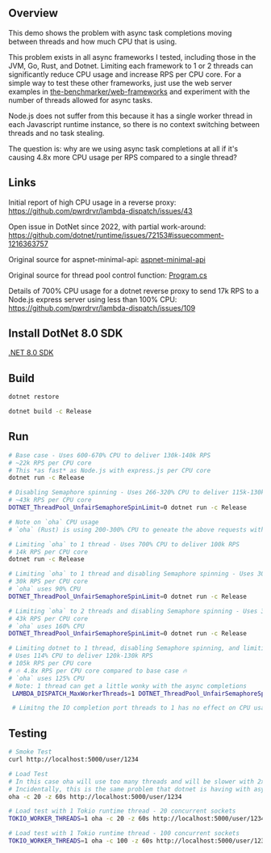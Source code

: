 ## Overview

This demo shows the problem with async task completions moving between threads and how much CPU that is using.

This problem exists in all async frameworks I tested, including those in the JVM, Go, Rust, and Dotnet.  Limiting each framework to 1 or 2 threads can significantly reduce CPU usage and increase RPS per CPU core.  For a simple way to test these other frameworks, just use the web server examples in [the-benchmarker/web-frameworks](https://github.com/the-benchmarker/web-frameworks) and experiment with the number of threads allowed for async tasks.

Node.js does not suffer from this because it has a single worker thread in each Javascript runtime instance, so there is no context switching between threads and no task stealing.

The question is: why are we using async task completions at all if it's causing 4.8x more CPU usage per RPS compared to a single thread?

## Links

Initial report of high CPU usage in a reverse proxy: https://github.com/pwrdrvr/lambda-dispatch/issues/43

Open issue in DotNet since 2022, with partial work-around: https://github.com/dotnet/runtime/issues/72153#issuecomment-1216363757

Original source for aspnet-minimal-api: [aspnet-minimal-api](https://github.com/the-benchmarker/web-frameworks/tree/master/csharp/aspnet-minimal-api)

Original source for thread pool control function: [Program.cs](https://github.com/pwrdrvr/lambda-dispatch/blob/e5e32a0d5bdbbfb6e89acaedaf4bf2ec7d0de177/src/PwrDrvr.LambdaDispatch.Router/Program.cs#L8-L74s)

Details of 700% CPU usage for a dotnet reverse proxy to send 17k RPS to a Node.js express server using less than 100% CPU: https://github.com/pwrdrvr/lambda-dispatch/issues/109

## Install DotNet 8.0 SDK

[.NET 8.0 SDK](https://dotnet.microsoft.com/en-us/download/dotnet/8.0)

## Build

```bash
dotnet restore

dotnet build -c Release
```

## Run

```bash
# Base case - Uses 600-670% CPU to deliver 130k-140k RPS
# ~22k RPS per CPU core
# This *as fast* as Node.js with express.js per CPU core
dotnet run -c Release

# Disabling Semaphore spinning - Uses 266-320% CPU to deliver 115k-130k RPS
# ~43k RPS per CPU core
DOTNET_ThreadPool_UnfairSemaphoreSpinLimit=0 dotnet run -c Release

# Note on `oha` CPU usage
# `oha` (Rust) is using 200-300% CPU to geneate the above requests with default Tokio async runtime config

# Limiting `oha` to 1 thread - Uses 700% CPU to deliver 100k RPS
# 14k RPS per CPU core
dotnet run -c Release

# Limiting `oha` to 1 thread and disabling Semaphore spinning - Uses 300% CPU to deliver 90k RPS
# 30k RPS per CPU core
# `oha` uses 90% CPU
DOTNET_ThreadPool_UnfairSemaphoreSpinLimit=0 dotnet run -c Release

# Limiting `oha` to 2 threads and disabling Semaphore spinning - Uses 330% CPU to deliver 120k-140k RPS
# 43k RPS per CPU core
# `oha` uses 160% CPU
DOTNET_ThreadPool_UnfairSemaphoreSpinLimit=0 dotnet run -c Release

# Limiting dotnet to 1 thread, disabling Semaphore spinning, and limiting `oha` to 2 threads
# Uses 114% CPU to deliver 120k-130k RPS
# 105k RPS per CPU core
# 🔥 4.8x RPS per CPU core compared to base case 🔥
# `oha` uses 125% CPU
# Note: 1 thread can get a little wonky with the async completions
 LAMBDA_DISPATCH_MaxWorkerThreads=1 DOTNET_ThreadPool_UnfairSemaphoreSpinLimit=0 dotnet run -c Release

 # Limitng the IO completion port threads to 1 has no effect on CPU usage
```

## Testing

```bash
# Smoke Test
curl http://localhost:5000/user/1234

# Load Test
# In this case oha will use too many threads and will be slower with 2x to 3x more CPU usage than necessary
# Incidentally, this is the same problem that dotnet is having with async task completions / spin waits / work stealing
oha -c 20 -z 60s http://localhost:5000/user/1234

# Load test with 1 Tokio runtime thread - 20 concurrent sockets
TOKIO_WORKER_THREADS=1 oha -c 20 -z 60s http://localhost:5000/user/1234

# Load test with 1 Tokio runtime thread - 100 concurrent sockets
TOKIO_WORKER_THREADS=1 oha -c 100 -z 60s http://localhost:5000/user/1234
```

